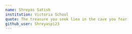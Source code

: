 ```yaml
---
name: Shreyas Satish
institution: Victoria School
quote: The treasure you seek liea in the cave you fear
github_user: Shreyaspi23
---
```

